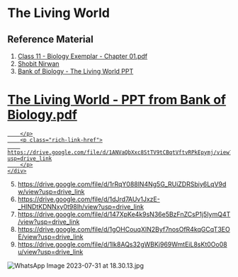 # The Living World

## Reference Material


1. [Class 11 - Biology Exemplar - Chapter 01.pdf](https://res.craft.do/user/full/34ae8ebc-d508-7305-20e2-17e06364862c/doc/6aedab5d-852e-43ec-9705-d705d0d442ca/d6d96ef4-8303-438a-815a-09afba8955c6)
2. [Shobit Nirwan](https://drive.google.com/file/d/1ZF26oiGIFmFTICUwuJVHrt5LEGMnyqKJ/view?usp=drive_link)
3. [Bank of Biology - The Living World PPT](https://drive.google.com/file/d/1PZ2K1-npR9GaB-OJCbUoskjn_lOwNSP3/view?usp=drive_link)




<div class="rich-link-card-container"><a class="rich-link-card" href="https://drive.google.com/file/d/1ANVaQbXxc8StTV9tCBqtVftvRPkEpymj/view?usp=drive_link" target="_blank">
	<div class="rich-link-image-container">
		<div class="rich-link-image" style="background-image: url('https://ssl.gstatic.com/images/branding/product/1x/drive_2020q4_32dp.png')">
	</div>
	</div>
	<div class="rich-link-card-text">
		<h1 class="rich-link-card-title">The Living World - PPT from Bank of Biology.pdf</h1>
		<p class="rich-link-card-description">
		
		</p>
		<p class="rich-link-href">
		https://drive.google.com/file/d/1ANVaQbXxc8StTV9tCBqtVftvRPkEpymj/view?usp=drive_link
		</p>
	</div>
</a></div>





5. https://drive.google.com/file/d/1rRqY088lN4Ng5G_RUiZDRSbiy6LqV9dw/view?usp=drive_link
6. https://drive.google.com/file/d/1dJrd7AUv1JxzE-_HINDtKDNNxy0t98lh/view?usp=drive_link
7. https://drive.google.com/file/d/147XpKe4k9sN36e5BzFnZCsP1j5IymQ4T/view?usp=drive_link
8. https://drive.google.com/file/d/1gOHCouqXIN2Byf7nosOfR4kqGCqT3EOE/view?usp=drive_link
9. https://drive.google.com/file/d/1lk8AQs32gWBKj969WmtEiL8sKt0Oo08u/view?usp=drive_link

![WhatsApp Image 2023-07-31 at 18.30.13.jpg](https://res.craft.do/user/full/34ae8ebc-d508-7305-20e2-17e06364862c/doc/6aedab5d-852e-43ec-9705-d705d0d442ca/7e705589-a826-4ba2-a828-dc3e2f0ae6e4)